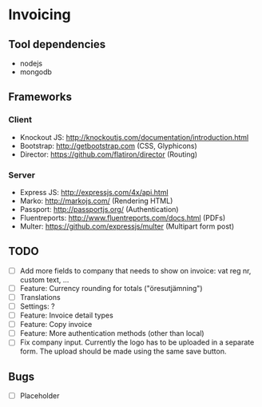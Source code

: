 # Invoicing
## Tool dependencies
* nodejs
* mongodb

## Frameworks
### Client
* Knockout JS: http://knockoutjs.com/documentation/introduction.html
* Bootstrap: http://getbootstrap.com (CSS, Glyphicons)
* Director: https://github.com/flatiron/director (Routing)

### Server
* Express JS: http://expressjs.com/4x/api.html
* Marko: http://markojs.com/ (Rendering HTML)
* Passport: http://passportjs.org/ (Authentication)
* Fluentreports: http://www.fluentreports.com/docs.html (PDFs)
* Multer: https://github.com/expressjs/multer (Multipart form post)

## TODO
- [ ] Add more fields to company that needs to show on invoice: vat reg nr, custom text, ...
- [ ] Feature: Currency rounding for totals ("öresutjämning")
- [ ] Translations
- [ ] Settings: ?
- [ ] Feature: Invoice detail types
- [ ] Feature: Copy invoice
- [ ] Feature: More authentication methods (other than local)
- [ ] Fix company input. Currently the logo has to be uploaded in a separate form. The upload should be made using the same save button.

## Bugs
- [ ] Placeholder
